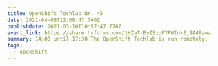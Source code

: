 ```yaml
---
title: OpenShift Techlab Nr. 45
date: 2021-04-08T12:00:47.740Z
publishdate: 2021-03-10T10:57:47.776Z
event_link: https://share.hsforms.com/1HZaT-EvZSzuFYPWInkEj9A48awa
summary: 14:00 until 17:30 The OpenShift Techlab is run remotely.
tags:
  - openshift
---
```

